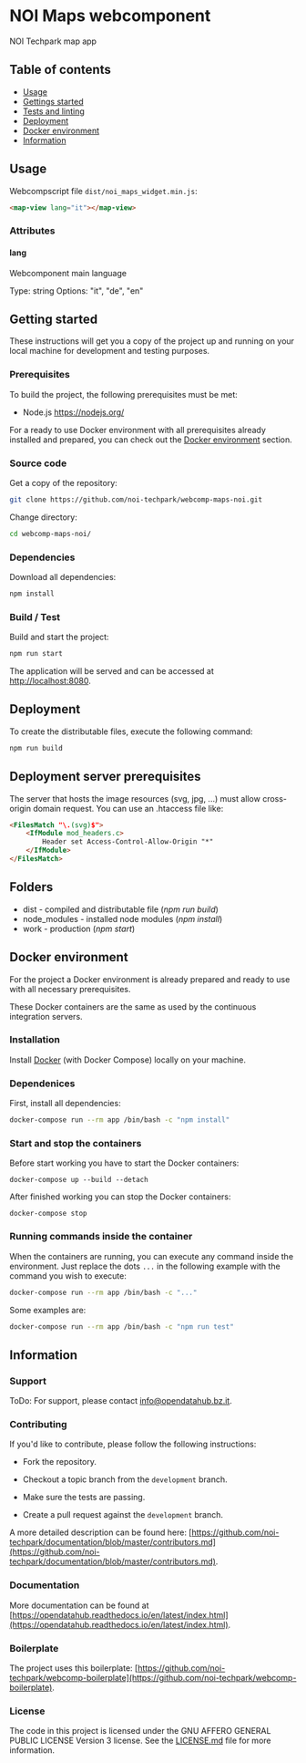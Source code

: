 # NOI Maps webcomponent

NOI Techpark map app

## Table of contents

- [Usage](#usage)
- [Gettings started](#getting-started)
- [Tests and linting](#tests-and-linting)
- [Deployment](#deployment)
- [Docker environment](#docker-environment)
- [Information](#information)

## Usage

Webcompscript file `dist/noi_maps_widget.min.js`:

```html
<map-view lang="it"></map-view>
```

### Attributes

#### lang

Webcomponent main language

Type: string
Options: "it", "de", "en"


## Getting started

These instructions will get you a copy of the project up and running
on your local machine for development and testing purposes.

### Prerequisites

To build the project, the following prerequisites must be met:

* Node.js https://nodejs.org/

For a ready to use Docker environment with all prerequisites already installed and prepared, you can check out the [Docker environment](#docker-environment) section.

### Source code

Get a copy of the repository:

```bash
git clone https://github.com/noi-techpark/webcomp-maps-noi.git
```

Change directory:

```bash
cd webcomp-maps-noi/
```

### Dependencies

Download all dependencies:

```bash
npm install
```

### Build / Test

Build and start the project:

```bash
npm run start
```

The application will be served and can be accessed at [http://localhost:8080](http://localhost:8080).


## Deployment

To create the distributable files, execute the following command:

```bash
npm run build
```

## Deployment server prerequisites

The server that hosts the image resources (svg, jpg, ...) must allow cross-origin domain request. You can use an .htaccess file like:

```html
<FilesMatch "\.(svg)$">
	<IfModule mod_headers.c>
		Header set Access-Control-Allow-Origin "*"
	</IfModule>
</FilesMatch>
```

## Folders
* dist - compiled and distributable file (*npm run build*)
* node_modules - installed node modules (*npm install*)
* work - production (*npm start*)

## Docker environment

For the project a Docker environment is already prepared and ready to use with all necessary prerequisites.

These Docker containers are the same as used by the continuous integration servers.

### Installation

Install [Docker](https://docs.docker.com/install/) (with Docker Compose) locally on your machine.

### Dependenices

First, install all dependencies:

```bash
docker-compose run --rm app /bin/bash -c "npm install"
```

### Start and stop the containers

Before start working you have to start the Docker containers:

```
docker-compose up --build --detach
```

After finished working you can stop the Docker containers:

```
docker-compose stop
```

### Running commands inside the container

When the containers are running, you can execute any command inside the environment. Just replace the dots `...` in the following example with the command you wish to execute:

```bash
docker-compose run --rm app /bin/bash -c "..."
```

Some examples are:

```bash
docker-compose run --rm app /bin/bash -c "npm run test"
```

## Information

### Support

ToDo: For support, please contact [info@opendatahub.bz.it](mailto:info@opendatahub.bz.it).

### Contributing

If you'd like to contribute, please follow the following instructions:

- Fork the repository.

- Checkout a topic branch from the `development` branch.

- Make sure the tests are passing.

- Create a pull request against the `development` branch.

A more detailed description can be found here: [https://github.com/noi-techpark/documentation/blob/master/contributors.md](https://github.com/noi-techpark/documentation/blob/master/contributors.md).

### Documentation

More documentation can be found at [https://opendatahub.readthedocs.io/en/latest/index.html](https://opendatahub.readthedocs.io/en/latest/index.html).

### Boilerplate

The project uses this boilerplate: [https://github.com/noi-techpark/webcomp-boilerplate](https://github.com/noi-techpark/webcomp-boilerplate).

### License

The code in this project is licensed under the GNU AFFERO GENERAL PUBLIC LICENSE Version 3 license. See the [LICENSE.md](LICENSE.md) file for more information.
